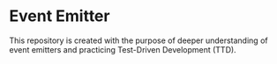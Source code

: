 # Event Emitter

This repository is created with the purpose of deeper understanding 
of event emitters and practicing Test-Driven Development (TTD).
